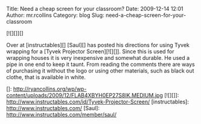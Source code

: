 Title: Need a cheap screen for your classroom?
Date: 2009-12-14 12:01
Author: mr.rcollins
Category: blog
Slug: need-a-cheap-screen-for-your-classroom

[![][]][]

Over at [instructables][] [Saul][] has posted his directions for using
Tyvek wrapping for a [Tyvek Projector Screen][![][]]. Since this is used
for wrapping houses it is very inexpensive and somewhat durable. He used
a pipe in one end to keep it taunt. From reading the comments there are
ways of purchasing it without the logo or using other materials, such as
black out clothe, that is available in white.

  []: http://ryancollins.org/wp/wp-content/uploads/2009/12/FLAB4XBYH0EP27S8IK.MEDIUM.jpg
  [![][]]: http://www.instructables.com/id/Tyvek-Projector-Screen/
  [instructables]: http://www.instructables.com/
  [Saul]: http://www.instructables.com/member/saul/
